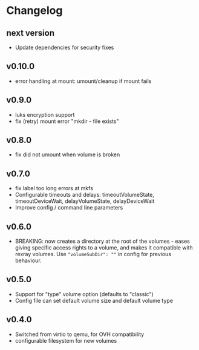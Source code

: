 # Changelog

## next version

* Update dependencies for security fixes

## v0.10.0

* error handling at mount: umount/cleanup if mount fails

## v0.9.0

* luks encryption support
* fix (retry) mount error "mkdir - file exists"

## v0.8.0

* fix did not umount when volume is broken

## v0.7.0

* fix label too long errors at mkfs
* Configurable timeouts and delays: timeoutVolumeState, timeoutDeviceWait, delayVolumeState, delayDeviceWait
* Improve config / command line parameters

## v0.6.0

* BREAKING: now creates a directory at the root of the volumes - eases giving specific access rights to a volume, and makes it compatible with rexray volumes. Use `"volumeSubDir": ""` in config for previous behaviour.

## v0.5.0

* Support for "type" volume option (defaults to "classic")
* Config file can set default volume size and default volume type

## v0.4.0

* Switched from virtio to qemu, for OVH compatibility
* configurable filesystem for new volumes
